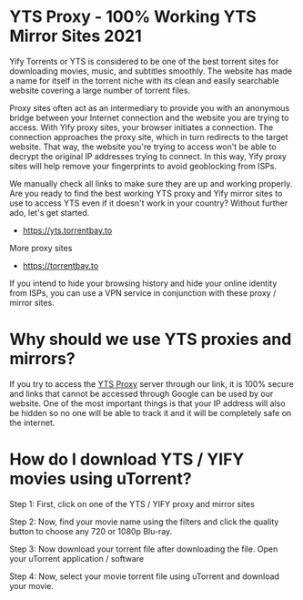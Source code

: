 # YTS Proxy - 100% Working YTS Mirror Sites 2021
Yify Torrents or YTS is considered to be one of the best torrent sites for downloading movies, music, and subtitles smoothly. The website has made a name for itself in the torrent niche with its clean and easily searchable website covering a large number of torrent files.


Proxy sites often act as an intermediary to provide you with an anonymous bridge between your Internet connection and the website you are trying to access. With Yify proxy sites, your browser initiates a connection. The connection approaches the proxy site, which in turn redirects to the target website. That way, the website you're trying to access won't be able to decrypt the original IP addresses trying to connect. In this way, Yify proxy sites will help remove your fingerprints to avoid geoblocking from ISPs.



We manually check all links to make sure they are up and working properly. Are you ready to find the best working YTS proxy and Yify mirror sites to use to access YTS even if it doesn't work in your country? Without further ado, let's get started.

- https://yts.torrentbay.to

More proxy sites

- https://torrentbay.to

If you intend to hide your browsing history and hide your online identity from ISPs, you can use a VPN service in conjunction with these proxy / mirror sites.


# Why should we use YTS proxies and mirrors?
If you try to access the [YTS Proxy](https://wesharebytes.com/yts-review-proxy-list/) server through our link, it is 100% secure and links that cannot be accessed through Google can be used by our website. One of the most important things is that your IP address will also be hidden so no one will be able to track it and it will be completely safe on the internet.



# How do I download YTS / YIFY movies using uTorrent?
Step 1: First, click on one of the YTS / YIFY proxy and mirror sites


Step 2: Now, find your movie name using the filters and click the quality button to choose any 720 or 1080p Blu-ray.


Step 3: Now download your torrent file after downloading the file. Open your uTorrent application / software


Step 4: Now, select your movie torrent file using uTorrent and download your movie.
